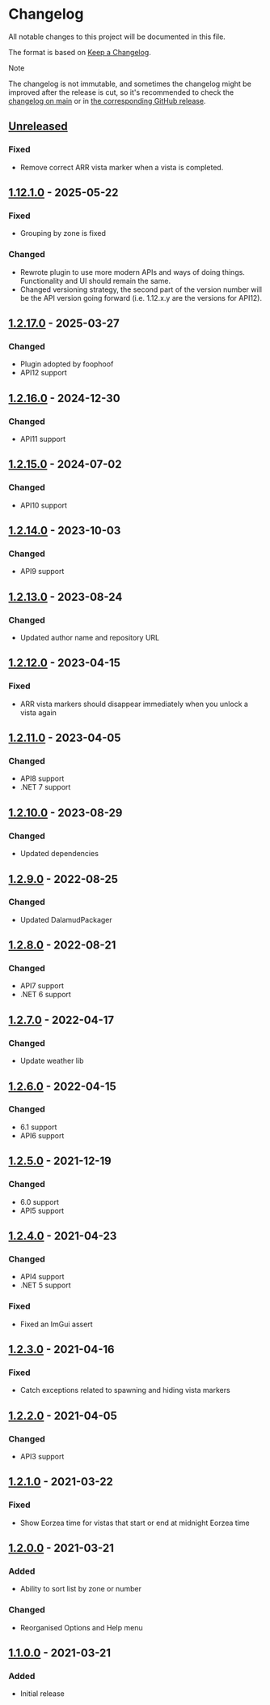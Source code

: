# Changelog

All notable changes to this project will be documented in this file.

The format is based on [Keep a Changelog](https://keepachangelog.com/en/1.1.0/).

> [!NOTE]
> The changelog is not immutable, and sometimes the changelog might be improved after the release is cut, so it's recommended to check the [changelog on main](https://github.com/foophoof/Tourist/blob/main/Tourist/CHANGELOG.md) or in [the corresponding GitHub release](https://github.com/foophoof/Tourist/releases).

## [Unreleased]

### Fixed
- Remove correct ARR vista marker when a vista is completed.

## [1.12.1.0] - 2025-05-22

### Fixed
- Grouping by zone is fixed

### Changed

- Rewrote plugin to use more modern APIs and ways of doing things. Functionality and UI should remain the same.
- Changed versioning strategy, the second part of the version number will be the API version going forward (i.e. 1.12.x.y are the versions for API12).

## [1.2.17.0] - 2025-03-27

### Changed

- Plugin adopted by foophoof
- API12 support

## [1.2.16.0] - 2024-12-30

### Changed

- API11 support

## [1.2.15.0] - 2024-07-02

### Changed

- API10 support

## [1.2.14.0] - 2023-10-03

### Changed

- API9 support

## [1.2.13.0] - 2023-08-24

### Changed

- Updated author name and repository URL

## [1.2.12.0] - 2023-04-15

### Fixed

- ARR vista markers should disappear immediately when you unlock a vista again

## [1.2.11.0] - 2023-04-05

### Changed

- API8 support
- .NET 7 support

## [1.2.10.0] - 2023-08-29

### Changed

- Updated dependencies

## [1.2.9.0] - 2022-08-25

### Changed

- Updated DalamudPackager

## [1.2.8.0] - 2022-08-21

### Changed

- API7 support
- .NET 6 support

## [1.2.7.0] - 2022-04-17

### Changed

- Update weather lib

## [1.2.6.0] - 2022-04-15

### Changed

- 6.1 support
- API6 support

## [1.2.5.0] - 2021-12-19

### Changed

- 6.0 support
- API5 support

## [1.2.4.0] - 2021-04-23

### Changed

- API4 support
- .NET 5 support

### Fixed

- Fixed an ImGui assert

## [1.2.3.0] - 2021-04-16

### Fixed

- Catch exceptions related to spawning and hiding vista markers

## [1.2.2.0] - 2021-04-05

### Changed

- API3 support

## [1.2.1.0] - 2021-03-22

### Fixed

- Show Eorzea time for vistas that start or end at midnight Eorzea time

## [1.2.0.0] - 2021-03-21

### Added

- Ability to sort list by zone or number

### Changed

- Reorganised Options and Help menu

## [1.1.0.0] - 2021-03-21

### Added

- Initial release

[unreleased]: https://github.com/foophoof/Tourist/compare/v1.12.1.0...main
[1.12.1.0]: https://github.com/foophoof/Tourist/compare/v1.2.17...v1.12.1.0
[1.2.17.0]: https://github.com/foophoof/Tourist/compare/v1.2.16...v1.2.17
[1.2.16.0]: https://github.com/foophoof/Tourist/compare/v1.2.15...v1.2.16
[1.2.15.0]: https://github.com/foophoof/Tourist/compare/v1.2.14...v1.2.15
[1.2.14.0]: https://github.com/foophoof/Tourist/compare/v1.2.13...v1.2.14
[1.2.13.0]: https://github.com/foophoof/Tourist/compare/v1.2.12...v1.2.13
[1.2.12.0]: https://github.com/foophoof/Tourist/compare/v1.2.11...v1.2.12
[1.2.11.0]: https://github.com/foophoof/Tourist/compare/v1.2.10...v1.2.11
[1.2.10.0]: https://github.com/foophoof/Tourist/compare/v1.2.9...v1.2.10
[1.2.9.0]: https://github.com/foophoof/Tourist/compare/v1.2.8...v1.2.9
[1.2.8.0]: https://github.com/foophoof/Tourist/compare/v1.2.7...v1.2.8
[1.2.7.0]: https://github.com/foophoof/Tourist/compare/v1.2.6...v1.2.7
[1.2.6.0]: https://github.com/foophoof/Tourist/compare/v1.2.5...v1.2.6
[1.2.5.0]: https://github.com/foophoof/Tourist/compare/v1.2.4...v1.2.5
[1.2.4.0]: https://github.com/foophoof/Tourist/compare/v1.2.3...v1.2.4
[1.2.3.0]: https://github.com/foophoof/Tourist/compare/v1.2.2...v1.2.3
[1.2.2.0]: https://github.com/foophoof/Tourist/compare/v1.2.1...v1.2.2
[1.2.1.0]: https://github.com/foophoof/Tourist/compare/v1.2.0...v1.2.1
[1.2.0.0]: https://github.com/foophoof/Tourist/compare/v1.1.0...v1.2.0
[1.1.0.0]: https://github.com/foophoof/Tourist/releases/tag/v1.1.0
